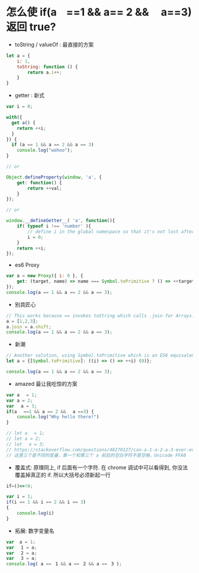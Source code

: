 # 怎么使 if(aﾠ==1 && a== 2 && ﾠa==3) 返回 true?


- toString / valueOf : 最直接的方案
```javascript
let a = {
    i: 1,
    toString: function () {
        return a.i++;
    }
}
```

- getter : 新式
```javascript
var i = 0;

with({
  get a() {
    return ++i;
  }
}) {
  if (a == 1 && a == 2 && a == 3)
    console.log("wohoo");
}

// or

Object.defineProperty(window, 'a', {
    get: function() {
        return ++val;
    }
});

// or

window.__defineGetter__( 'a', function(){
    if( typeof i !== 'number' ){
        // define i in the global namespace so that it's not lost after this function runs
        i = 0;
    }
    return ++i;
});
```

- es6 Proxy
```javascript
var a = new Proxy({ i: 0 }, {
    get: (target, name) => name === Symbol.toPrimitive ? () => ++target.i : target[name],
});
console.log(a == 1 && a == 2 && a == 3);
```

- 别具匠心
```javascript
// This works because == invokes toString which calls .join for Arrays.
a = [1,2,3];
a.join = a.shift;
console.log(a == 1 && a == 2 && a == 3);
```

- 新潮
```javascript
// Another solution, using Symbol.toPrimitive which is an ES6 equivalent of toString/valueOf
let a = {[Symbol.toPrimitive]: ((i) => () => ++i) (0)};

console.log(a == 1 && a == 2 && a == 3);
```

- amazed 最让我吃惊的方案
```javascript
var aﾠ = 1;
var a = 2;
var ﾠa = 3;
if(aﾠ ==1 && a == 2 && ﾠa ==3) {
    console.log("Why hello there!")
}

// let aﾠ = 1;
// let a = 2;
// let ﾠa = 3;
// https://stackoverflow.com/questions/48270127/can-a-1-a-2-a-3-ever-evaluate-to-true#
// 这里三个是不同的变量，第一个和第三个 a 前后的空白字符不是空格，Unicode FFA0

```

- 覆盖式: 原理同上, if 后面有一个字符. 在 chrome 调试中可以看得到, 你没法覆盖掉真正的 if. 所以大括号必须新起一行
```javascript
if‌=()=>!0;

var i = 1;
if‌(i == 1 && i == 2 && i == 3)
{
    console.log(i)
}
```


- 拓展: 数字变量名
```javascript
var  a = 1;
var ﾠ1 = a;
var ﾠ2 = a;
var ﾠ3 = a;
console.log( a ==ﾠ1 && a ==ﾠ2 && a ==ﾠ3 );
```
